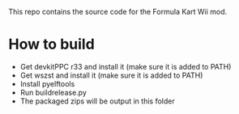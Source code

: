 This repo contains the source code for the Formula Kart Wii mod.

# How to build
* Get devkitPPC r33 and install it (make sure it is added to PATH)
* Get wszst and install it (make sure it is added to PATH)
* Install pyelftools
* Run buildrelease.py
* The packaged zips will be output in this folder